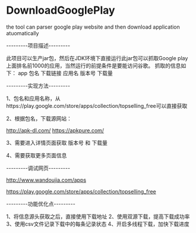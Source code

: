 # DownloadGooglePlay
the tool can parser google play website and then download application atuomatically

---------项目描述---------

此项目可以生产jar包，然后在JDK环境下直接运行此jar包可以抓取Google play 上面排名前1000的应用，当然运行的前提条件是要能访问谷歌。
抓取的信息如下：
app 包名
下载链接
应用名
版本号
下载量


---------实现方法---------

1、包名和应用名称，从https://play.google.com/store/apps/collection/topselling_free可以直接获取

2、根据包名，下载源网站：

 http://apk-dl.com/
 https://apkpure.com/

3、需要进入详情页面获取 版本号 和 下载量

4、需要获取更多页面信息




---------调试网页---------

http://www.wandoujia.com/apps

https://play.google.com/store/apps/collection/topselling_free


---------功能优化点---------

1、将信息源头获取之后，直接使用下载地址
2、使用双源下载，提高下载成功率
3、使用csv文件记录下载中的每条记录状态
4、开启多线程下载，加快下载进度
